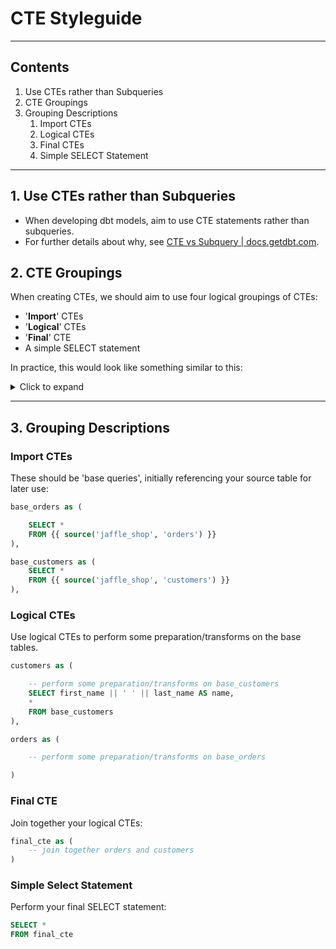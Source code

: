 # CTE Styleguide

---

## Contents

1. Use CTEs rather than Subqueries
2. CTE Groupings
3. Grouping Descriptions
   1. Import CTEs
   2. Logical CTEs
   3. Final CTEs
   4. Simple SELECT Statement

---

## 1. Use CTEs rather than Subqueries

- When developing dbt models, aim to use CTE statements rather than subqueries.
- For further details about why, see [CTE vs Subquery \| docs.getdbt.com](https://docs.getdbt.com/terms/cte#cte-vs-subquery).

## 2. CTE Groupings

When creating CTEs, we should aim to use four logical groupings of CTEs:

- '**Import**' CTEs
- '**Logical**' CTEs
- '**Final**' CTE
- A simple SELECT statement

In practice, this would look like something similar to this:

<details>

<summary>Click to expand</summary>

```sql
with

import_orders as (
    -- query only non-test orders
    select * from {{ source('jaffle_shop', 'orders') }}
    where amount > 0
),

import_customers as (
    select * from {{ source('jaffle_shop', 'customers') }}
),

logical_cte_1 as (

    -- perform some math on import_orders

),

logical_cte_2 as (

    -- perform some math on import_customers
),

final_cte as (

    -- join together logical_cte_1 and logical_cte_2
)

SELECT * FROM final_cte
```

</details>

---

## 3. Grouping Descriptions

### Import CTEs

These should be 'base queries', initially referencing your source table for later use:

```sql
base_orders as (

    SELECT *
    FROM {{ source('jaffle_shop', 'orders') }}
),

base_customers as (
    SELECT *
    FROM {{ source('jaffle_shop', 'customers') }}
),
```

### Logical CTEs

Use logical CTEs to perform some preparation/transforms on the base tables.

```sql
customers as (

    -- perform some preparation/transforms on base_customers
    SELECT first_name || ' ' || last_name AS name,
    *
    FROM base_customers
),

orders as (

    -- perform some preparation/transforms on base_orders

)
```

### Final CTE

Join together your logical CTEs:

```sql
final_cte as (
    -- join together orders and customers
)
```

### Simple Select Statement

Perform your final SELECT statement:

```sql
SELECT *
FROM final_cte
```
